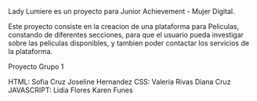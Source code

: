 Lady Lumiere es un proyecto para Junior Achievement - Mujer Digital.

Este proyecto consiste en la creacion de una plataforma para Peliculas, constando de diferentes secciones, para que el usuario pueda investigar sobre las peliculas disponibles, y tambien poder contactar los servicios de la plataforma.

Proyecto Grupo 1 

HTML:
    Sofia Cruz
    Joseline Hernandez
CSS:
    Valeria Rivas
    Diana Cruz
JAVASCRIPT:
    Lidia Flores
    Karen Funes